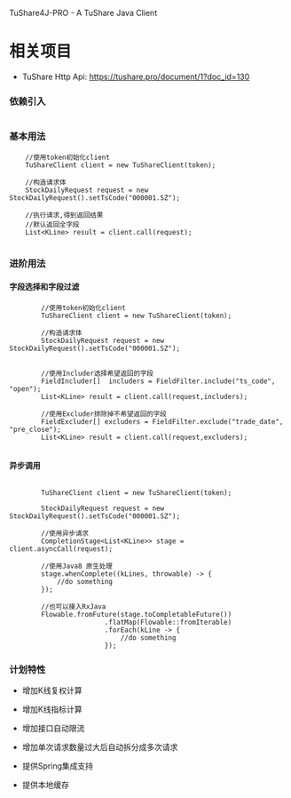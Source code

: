 TuShare4J-PRO     -     A TuShare Java Client

# 相关项目
- TuShare Http Api: https://tushare.pro/document/1?doc_id=130

### 依赖引入
```
```

### 基本用法
```
    //使用token初始化client
    TuShareClient client = new TuShareClient(token);
    
    //构造请求体
    StockDailyRequest request = new StockDailyRequest().setTsCode("000001.SZ");
    
    //执行请求,得到返回结果
    //默认返回全字段
    List<KLine> result = client.call(request);
    
```

### 进阶用法

#### 字段选择和字段过滤
```
        //使用token初始化client
        TuShareClient client = new TuShareClient(token);
        
        //构造请求体
        StockDailyRequest request = new StockDailyRequest().setTsCode("000001.SZ");
        
        
        //使用Includer选择希望返回的字段
        FieldIncluder[]  includers = FieldFilter.include("ts_code", "open");
        List<KLine> result = client.call(request,includers);
        
        //使用Excluder排除掉不希望返回的字段
        FieldExcluder[] excluders = FieldFilter.exclude("trade_date", "pre_close");
        List<KLine> result = client.call(request,excluders);
        
```


#### 异步调用
```
        
        TuShareClient client = new TuShareClient(token);
        
        StockDailyRequest request = new StockDailyRequest().setTsCode("000001.SZ");
        
        //使用异步请求
        CompletionStage<List<KLine>> stage = client.asyncCall(request);
        
        //使用Java8 原生处理
        stage.whenComplete((kLines, throwable) -> {
            //do something
        });
        
        //也可以接入RxJava
        Flowable.fromFuture(stage.toCompletableFuture())
                        .flatMap(Flowable::fromIterable)
                        .forEach(kLine -> {
                            //do something
                        });
```

### 计划特性

- 增加K线复权计算
- 增加K线指标计算
- 增加接口自动限流
- 增加单次请求数量过大后自动拆分成多次请求

- 提供Spring集成支持
- 提供本地缓存